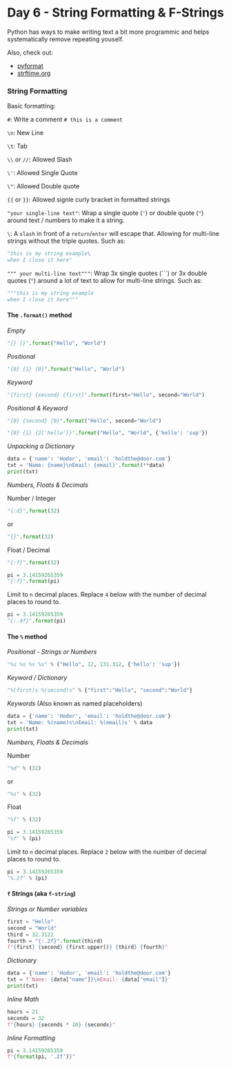 # Day 6 - String Formatting & F-Strings
Python has ways to make writing text a bit more programmic and helps systematically remove repeating youself.

Also, check out:
- [pyformat](https://pyformat.info/)
- [strftime.org](https://strftime.org/)

### String Formatting

Basic formatting:

`#`: Write a comment `# this is a comment`

`\n`: New Line

`\t`: Tab

`\\` or `//`: Allowed Slash

`\'`: Allowed Single Quote

`\"`: Allowed Double quote

`{{` or `}}`: Allowed signle curly bracket in formatted strings

`"your single-line text"`: Wrap a single quote (`'`) or double quote (`"`) around text / numbers to make it a string.

`\`: A `slash` in front of a `return`/`enter` will escape that. Allowing for multi-line strings without the triple quotes. Such as:
```python
"this is my string example\
when I close it here"
```


`""" your multi-line text"""`: Wrap 3x single quotes (```) or 3x double quotes (`"`) around a lot of text to allow for multi-line strings. Such as:
```python
"""this is my string example
when I close it here"""
```



#### The `.format()` method

_Empty_
```python
"{} {}".format("Hello", "World")
```

_Positional_
```python
"{0} {1} {0}".format("Hello", "World")
```

_Keyword_
```python
"{first} {second} {first}".format(first="Hello", second="World")
```

_Positional & Keyword_
```python
"{0} {second} {0}".format("Hello", second="World")

"{0} {1} {2['hello']}".format("Hello", "World", {'hello': 'sup'})
```

_Unpacking a Dictionary_
```python
data = {'name': 'Hodor', 'email': 'holdthe@door.com'}
txt = 'Name: {name}\nEmail: {email}'.format(**data)
print(txt)
```

_Numbers, Floats & Decimals_

Number / Integer
```python
"{:d}".format(32)
```
or
```python
"{}".format(32)
```

Float / Decimal
```python
"{:f}".format(32)
```

```python
pi = 3.14159265359
"{:f}".format(pi)
```

Limit to `n` decimal places. Replace `4` below with the number of decimal places to round to.
```python
pi = 3.14159265359
"{:.4f}".format(pi)
```



#### The `%` method

_Positional - Strings or Numbers_
```python
"%s %s %s %s" % ("Hello", 12, 131.312, {'hello': 'sup'})
```

_Keyword / Dictionary_
```python
"%(first)s %(second)s" % {"first":"Hello", "second":"World"}
```

_Keywords_ (Also known as named placeholders)
```python
data = {'name': 'Hodor', 'email': 'holdthe@door.com'}
txt = 'Name: %(name)s\nEmail: %(email)s' % data
print(txt)
```

_Numbers, Floats & Decimals_

Number
```python
"%d" % (32)
```
or
```python
"%s" % (32)
```

Float
```python
"%f" % (32)
```

```python
pi = 3.14159265359
"%f" % (pi)
```

Limit to `n` decimal places. Replace `2` below with the number of decimal places to round to.
```python
pi = 3.14159265359
"%.2f" % (pi)
```

#### `f` Strings (aka `f-string`)

_Strings or Number variables_
```python
first = "Hello"
second = "World"
third = 32.3122
fourth = "{:.2f}".format(third)
f"{first} {second} {first.upper()} {third} {fourth}"
```

_Dictionary_
```python
data = {'name': 'Hodor', 'email': 'holdthe@door.com'}
txt = f'Name: {data["name"]}\nEmail: {data["email"]}'
print(txt)
```

_Inline Math_
```python
hours = 21
seconds = 32
f"{hours} {seconds * 10} {seconds}"
```

_Inline Formatting_


```python
pi = 3.14159265359
f"{format(pi, '.2f')}"
```